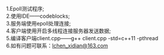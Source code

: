 1.Epoll测试程序;  
2.使用IDE——codeblocks;  
3.服务端使用epoll处理连接;  
4.客户端使用开启多线程连接服务器发送数据;  
5.编译客户端client.cpp——g++ client.cpp -std=c++11 -pthread  
6.如有问题可联系：lchen_xidian@163.com  
